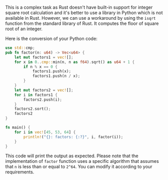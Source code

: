 This is a complex task as Rust doesn't have built-in support for integer square root calculation and it's better to use a library in Python which is not available in Rust. However, we can use a workaround by using the `isqrt` function from the standard library of Rust. It computes the floor of square root of an integer.

Here is the conversion of your Python code:
```rust
use std::cmp;
pub fn factor(n: u64) -> Vec<u64> {
    let mut factors1 = vec![];
    for x in 0..cmp::min(n, n as f64).sqrt() as u64 + 1 {
        if n % x == 0 {
            factors1.push(x);
            factors1.push(n / x);
        }
    }
    let mut factors2 = vec![];
    for i in factors1 {
        factors2.push(i);
    }
    factors2.sort();
    factors2
}

fn main() {
    for i in vec![45, 53, 64] {
        println!("{}: factors: {:?}", i, factor(i));
    }
}
```

This code will print the output as expected.
Please note that the implementation of `factor` function uses a specific algorithm that assumes that `n` is less than or equal to `2^64`. You can modify it according to your requirements.
